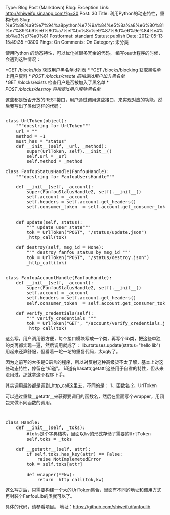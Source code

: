 Type: Blog Post (Markdown)
Blog: Exception
Link: http://shiweifu.sinaapp.com/?p=30
Post: 30
Title: 利用Python的动态特性，重构代码
Slug: %e5%88%a9%e7%94%a8python%e7%9a%84%e5%8a%a8%e6%80%81%e7%89%b9%e6%80%a7%ef%bc%8c%e9%87%8d%e6%9e%84%e4%bb%a3%e7%a0%81
Postformat: standard
Status: publish
Date: 2012-05-13 15:49:35 +0800
Pings: On
Comments: On
Category: 未分类

使用Python 的动态特性，可以优化掉很多冗余的代码。
编写oauth程序的时候，会遇到这种情况：

*GET /blocks/ids	获取用户黑名单id列表      *
*GET /blocks/blocking	获取黑名单上用户资料  *
*POST /blocks/create	把指定id用户加入黑名单*   
*GET /blocks/exists	检查用户是否被加入了黑名单 *  
*POST /blocks/destroy	将指定id用户解除黑名单*

这些都是饭否开放的REST接口，用户通过调用这些接口，来实现对应的功能，然后我写出了类似这样的代码：

<pre lang="Python" colla="-"> 
class UrlToken(object):
    """docstring for UrlToken"""
    url = ""
    method = -1
    must_has = "status"
    def __init__(self, _url, _method):
        super(UrlToken, self).__init__()
        self.url = _url
        self.method = _method
		
class FanfouStatusHandle(FanfouHandle):
    """docstring for FanfouUsersHandle"""        

    def __init__(self, _account):
        super(FanfouStatusHandle2, self).__init__()
        self.account = _account
        self.headers = self.account.get_headers()
        self.consumer_token  = self.account.get_consumer_token()
    

    def update(self, status):
		""" update user state"""
		tok = UrlToken("POST", "/status/update.json")
		_http_call(tok)

    def destroy(self, msg_id = None):
        """ destroy fanfou status by msg_id """
		tok = UrlToken("POST", "/status/destroy.json")
		_http_call(tok)
		
		
class FanfouAccountHandle(FanfouHandle):
    def __init__(self, _account):
        super(FanfouStatusHandle2, self).__init__()
        self.account = _account
        self.headers = self.account.get_headers()
        self.consumer_token  = self.account.get_consumer_token()

	def verify_credentials(self):
		""" verify_credentials """
		tok = UrlToken("GET", "/account/verify_credentials.json")
		_http_call(tok)
</pre>

这么写，用户调用很方便，每个接口模块写成一个类，再写个lib类，把这些单独的类再都实现一遍，然后调用就成了：
lib.statuses.update(status="hello lib")
用起来还算舒服，但看着一坨一坨的重复代码，太ugly了。

因为之前写的大多是C语言的程序，所以对反射这种高级货不太了解，基本上对这些动态特性，停留在“知道”。
知道有hasattr,getattr这些用于自省的特性，但从来没用过，那就拿这个程序下手。

其实调用最终都是调到_http_call这里去，不同的是：
1、函数名
2、UrlToken

可以通过重载__getattr__来获得要调用的函数名，然后在里面写个wrapper，用闭包来做不同函数的调用。
<pre lang="Python" colla="-"> 

class Handle:
	def __init__(self, _toks):
		#toks是个字典结构，里面以kv的形式存储了需要的UrlToken
		self.toks = _toks
		
	def __getattr__(self, attr):
		if self.toks.has_key(attr) == False:
			raise NotImplemetedError
		tok = self.toks[attr]
		
		def	wrapper(**kw):
			return _http_call(tok,kw)
</pre>

这么写之后，只需要构建一个大的UrlToken集合，里面有不同的地址和调用方式再封装个FanfouLib的类就可以了。

具体的代码，请参看项目。
地址：https://github.com/shiweifu/fanfoulib
